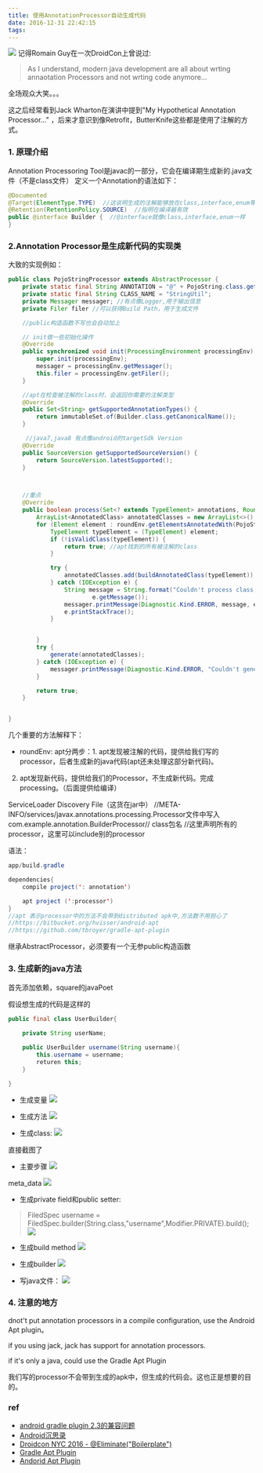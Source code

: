 ```yaml
---
title: 使用AnnotationProcessor自动生成代码
date: 2016-12-31 22:42:15
tags:
---
```



![](http://odzl05jxx.bkt.clouddn.com/apt_01.JPG)
记得Romain Guy在一次DroidCon上曾说过:

> As I understand, modern java development are all about wrting annaotation Processors and not wrting code anymore...

全场观众大笑。。。

这之后经常看到Jack Wharton在演讲中提到"My Hypothetical Annotation Processor..." ，后来才意识到像Retrofit，ButterKnife这些都是使用了注解的方式。
 <!--more-->



### 1. 原理介绍
Annotation Processoring Tool是javac的一部分，它会在编译期生成新的.java文件（不是class文件）
定义一个Annotation的语法如下：
```java
@Documented
@Target(ElementType.TYPE)  //这说明生成的注解能够放在class,interface,enum等类型上。不能放在method上
@Retention(RetentionPolicy.SOURCE)  //指明在编译器有效
public @interface Builder {  //@interface就像class,interface,enum一样
}
```

### 2.Annotation Processor是生成新代码的实现类
大致的实现例如：
```java
public class PojoStringProcessor extends AbstractProcessor {
    private static final String ANNOTATION = "@" + PojoString.class.getSimpleName();
    private static final String CLASS_NAME = "StringUtil";
    private Messager messager; //有点像Logger,用于输出信息
    private Filer filer //可以获得Build Path，用于生成文件

    //public构造函数不写也会自动加上

    // init做一些初始化操作
    @Override
    public synchronized void init(ProcessingEnvironment processingEnv) {
        super.init(processingEnv);
        messager = processingEnv.getMessager();
        this.filer = processingEnv.getFiler();
    }

    //apt在检查被注解的class时，会返回你需要的注解类型
    @Override
    public Set<String> getSupportedAnnotationTypes() {
        return immutableSet.of(Builder.class.getCanonicalName());
    }

	 //java7,java8 有点像android的targetSdk Version
    @Override
    public SourceVersion getSupportedSourceVersion() {
        return SourceVersion.latestSupported();
    }



    //重点
    @Override
    public boolean process(Set<? extends TypeElement> annotations, RoundEnvironment roundEnv) {
        ArrayList<AnnotatedClass> annotatedClasses = new ArrayList<>();
        for (Element element : roundEnv.getElementsAnnotatedWith(PojoString.class)) {
            TypeElement typeElement = (TypeElement) element;
            if (!isValidClass(typeElement)) {
                return true; //apt找到的所有被注解的class
            }

            try {
                annotatedClasses.add(buildAnnotatedClass(typeElement));
            } catch (IOException e) {
                String message = String.format("Couldn't process class %s: %s", typeElement,
                        e.getMessage());
                messager.printMessage(Diagnostic.Kind.ERROR, message, element);
                e.printStackTrace();
            }


        }
        try {
            generate(annotatedClasses);
        } catch (IOException e) {
            messager.printMessage(Diagnostic.Kind.ERROR, "Couldn't generate class");
        }

        return true;
    }


}

```
几个重要的方法解释下：
- roundEnv: apt分两步：1. apt发现被注解的代码，提供给我们写的processor，后者生成新的java代码(apt还未处理这部分新代码)。
2. apt发现新代码，提供给我们的Processor，不生成新代码。完成processing。（后面提供给编译）


ServiceLoader Discovery File（这货在jar中）
//META-INFO/services/javax.annotations.processing.Processor文件中写入
com.example.annotation.BuilderProcessor// class包名
//这里声明所有的processor，这里可以include别的processor

语法：
```java
app/build.gradle

dependencies{
	compile project(': annotation')

	apt project (':processor')
}
//apt 表示processor中的方法不会带到distributed apk中,方法数不用担心了
//https://bitbucket.org/hvisser/android-apt
//https://github.com/tbroyer/gradle-apt-plugin
```



继承AbstractProcessor，必须要有一个无参public构造函数


### 3. 生成新的java方法
首先添加依赖，square的javaPoet

假设想生成的代码是这样的
```java
public final class UserBuilder{
	
	private String userName;

	public UserBuilder username(String username){
		this.username = username;
		returen this;
	}

}

```
- 生成变量
![](http://odzl05jxx.bkt.clouddn.com/apt_field.JPG)

- 生成方法
![](http://odzl05jxx.bkt.clouddn.com/apt_methods.JPG)

- 生成class:
![](http://odzl05jxx.bkt.clouddn.com/apt_class.JPG)

直接截图了
- 主要步骤
![](http://odzl05jxx.bkt.clouddn.com/apt_process_steps.JPG)

meta_data
![](http://odzl05jxx.bkt.clouddn.com/apt_process_meta_data.JPG)

- 生成private field和public setter:
> FiledSpec username = FiledSpec.builder(String.class,"username",Modifier.PRIVATE).build();
![](http://odzl05jxx.bkt.clouddn.com/apt_process_fields.JPG)


- 生成build method
![](http://odzl05jxx.bkt.clouddn.com/apt_process_build_method.JPG)

- 生成builder
![](http://odzl05jxx.bkt.clouddn.com/apt_process_create_builder.JPG)

- 写java文件：
![](http://odzl05jxx.bkt.clouddn.com/apt_process_write_java_file.JPG)




### 4. 注意的地方
dnot't put annotation processors in a compile configuration, use the Android Apt plugin。 

if you using jack, jack has support for annotation processors.

if it's only a java, could use the Gradle Apt Plugin

我们写的processor不会带到生成的apk中，但生成的代码会。这也正是想要的目的。


### ref
 - [android gradle plugin 2.3的兼容问题](https://code.google.com/p/android/issues/detail?id=227612)
 - [Android沉思录](http://yeungeek.com/2016/04/27/Android%E5%85%AC%E5%85%B1%E6%8A%80%E6%9C%AF%E7%82%B9%E4%B9%8B%E4%BA%8C-Annotation-Processing-Tool)
 - [Droidcon NYC 2016 - @Eliminate("Boilerplate")](https://www.youtube.com/watch?v=NBkl_SIHUr8)
 - [Gradle Apt Plugin](https://github.com/tbroyer/gradle-apt-plugin)
 - [Andorid Apt Plugin](https://bitbucket.org/hvisser/android-apt)
